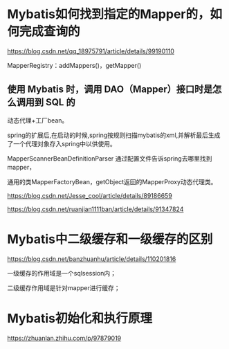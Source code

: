 # Mybatis如何找到指定的Mapper的，如何完成查询的
https://blog.csdn.net/qq_18975791/article/details/99190110

MapperRegistry：addMappers()，getMapper()


## 使用 Mybatis 时，调用 DAO（Mapper）接口时是怎么调用到 SQL 的
动态代理+工厂bean。

spring的扩展后,在启动的时候,spring按规则扫描mybatis的xml,并解析最后生成了一个代理对象存入spring中以供使用。

MapperScannerBeanDefinitionParser 通过配置文件告诉spring去哪里找到mapper，

通用的类MapperFactoryBean，getObject返回的MapperProxy动态代理类。

https://blog.csdn.net/Jesse_cool/article/details/89186659

https://blog.csdn.net/ruanjian1111ban/article/details/91347824

# Mybatis中二级缓存和一级缓存的区别
https://blog.csdn.net/banzhuanhu/article/details/110201816

一级缓存的作用域是一个sqlsession内；

二级缓存作用域是针对mapper进行缓存；

# Mybatis初始化和执行原理
https://zhuanlan.zhihu.com/p/97879019